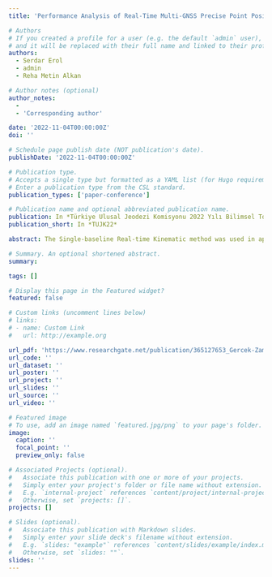 ```yaml
---
title: 'Performance Analysis of Real-Time Multi-GNSS Precise Point Positioning Technique'

# Authors
# If you created a profile for a user (e.g. the default `admin` user), write the username (folder name) here
# and it will be replaced with their full name and linked to their profile.
authors:
  - Serdar Erol
  - admin
  - Reha Metin Alkan

# Author notes (optional)
author_notes:
  - 
  - 'Corresponding author'

date: '2022-11-04T00:00:00Z'
doi: ''

# Schedule page publish date (NOT publication's date).
publishDate: '2022-11-04T00:00:00Z'

# Publication type.
# Accepts a single type but formatted as a YAML list (for Hugo requirements).
# Enter a publication type from the CSL standard.
publication_types: ['paper-conference']

# Publication name and optional abbreviated publication name.
publication: In *Türkiye Ulusal Jeodezi Komisyonu 2022 Yılı Bilimsel Toplantısı*
publication_short: In *TUJK22*

abstract: The Single-baseline Real-time Kinematic method was used in applications where real-time high accurate positioning is required. Studies carried out to eliminate some of the limitations in this method have brought up the idea of adding real-time positioning feature to Continuously Operating Reference Stations, thus Network-RTK (Network-RTK) method has emerged. The Network-RTK method offers a homogeneous accuracy in the centimeter level. However, in the Network-RTK method, it is necessary to have a reference network consisting of reference stations whose position is known with high accuracy, as well as a strong communication infrastructure is required to transmit the data of the stations to the control center and to transmit the obtained corrections to the rover receiver. Studies to eliminate these requirements in both RTK methods have led to the emergence of the technique called Precise Point Positioning (PPP). An average of 10-30 minutes of convergence time is required in order to achieve centimeter-decimeter accuracy with this method. This is a major shortcoming of PPP and significantly limits its usability in real-time applications. Within the scope of the IGS-RTS (The International GNSS Service-Real-Time Service) project launched in 2013, the production of real-time precise satellite orbit and clock corrections and code/phase biases in addition to broadcasted ephemeris was started, as a result of that real-time PPP (RT-PPP) concept emerged. The IGS-RTS products used in this method are calculated by IGS analysis centers, formatted according to the RTCM State Space Representation (SSR) standard, and streamed real-time via the Internet with the NTRIP (The Networked Transport of RTCM via Internet Protocol) protocol. In the RT-PPP method, users need a computer/receiver connected to the internet and with a suitable software installed in order to take real-time corrections and GNSS measurements. Therefore, various interruptions in the data and correction retrieval process may limit real-time positioning or cause it to be impossible at all. For RT-PPP applications, real-time products in SSR format are offered by other institutions besides IGS. In this context, in addition to IGS Analysis Centers such as BKG, CAS, CNES, DLR, GFZ, GMV and WHU, real-time satellite orbit and clock correction services such as NAVCAST and MADOCA are available. In this study, approximately 10 hours of real-time PPP application was carried out using the data of ISTA station, which is the only IGS-RTS point streaming real-time data in Türkiye. Correction products of IGS-RTS's CNES and BKG analysis centers and NAVCAST service were used in the study. RT-PPP solutions was done by using the aforementioned correction products with GPS-only, Galileo-only, and combination of both satellite systems. According to the results obtained from the study, it has been seen that it is possible to reach 1 dm horizontal and 2 dm vertical accuracies in the solutions obtained from all correction products. It has been seen that the RT-PPP accuracy and convergence performance obtained by using GPS and Galileo systems together are more successful than the results obtained by using a single system. On the other hand, the solutions obtained using only the Galileo satellite system could not provide the cm-dm accuracy expected from the RT-PPP technique. In general, the obtained results show that the performance of the RT-PPP method depends on the used service, the analysis center and also the software and monitoring network used in the production of corrections. As a result, it has been seen that the most important key factor in obtaining real-time PPP solution by using the correction products of services such as IGS and NAVCAST is a stable, uninterrupted and high-quality internet connection.

# Summary. An optional shortened abstract.
summary: 

tags: []

# Display this page in the Featured widget?
featured: false

# Custom links (uncomment lines below)
# links:
# - name: Custom Link
#   url: http://example.org

url_pdf: 'https://www.researchgate.net/publication/365127653_Gercek-Zamanli_Coklu-GNSS_Hassas_Nokta_Konumlama_Multi-GNSS_RT-PPP_Tekniginin_Performansinin_Incelenmesi_Performance_Analysis_of_Real-Time_Multi-GNSS_Precise_Point_Positioning_Technique'
url_code: ''
url_dataset: ''
url_poster: ''
url_project: ''
url_slides: ''
url_source: ''
url_video: ''

# Featured image
# To use, add an image named `featured.jpg/png` to your page's folder.
image:
  caption: ''
  focal_point: ''
  preview_only: false

# Associated Projects (optional).
#   Associate this publication with one or more of your projects.
#   Simply enter your project's folder or file name without extension.
#   E.g. `internal-project` references `content/project/internal-project/index.md`.
#   Otherwise, set `projects: []`.
projects: []

# Slides (optional).
#   Associate this publication with Markdown slides.
#   Simply enter your slide deck's filename without extension.
#   E.g. `slides: "example"` references `content/slides/example/index.md`.
#   Otherwise, set `slides: ""`.
slides: ''
---
```



